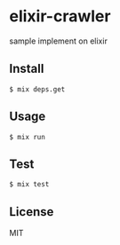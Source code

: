 # elixir-crawler
sample implement on elixir

## Install
```
$ mix deps.get
```

## Usage
```
$ mix run
```

## Test
```
$ mix test
```

## License
MIT
